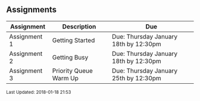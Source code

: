 ## Assignments
| Assignment | Description | Due|
 | ------------|------------|------------|
 |  Assignment 1  |  Getting Started | Due: Thursday January 18th by 12:30pm |
 |  Assignment 2  |  Getting Busy | Due: Thursday January 18th by 12:30pm |
 |  Assignment 3  |  Priority Queue Warm Up | Due: Thursday January 25th by 12:30pm |

<sup>Last Updated: 2018-01-18 21:53</sup>